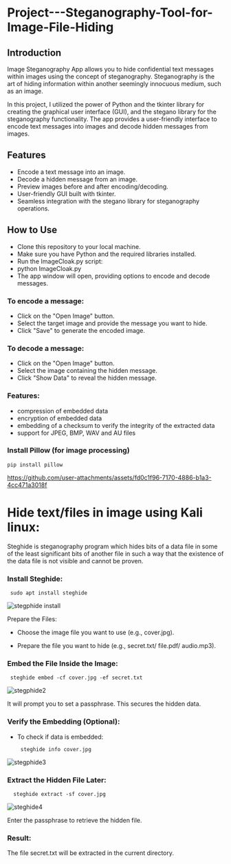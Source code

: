 # Project---Steganography-Tool-for-Image-File-Hiding
## Introduction
Image Steganography App  allows you to hide confidential text messages within images using the concept of steganography. Steganography is the art of hiding information within another seemingly innocuous medium, such as an image.

In this project, I utilized the power of Python and the tkinter library for creating the graphical user interface (GUI), and the stegano library for the steganography functionality. The app provides a user-friendly interface to encode text messages into images and decode hidden messages from images.

 ## Features
- Encode a text message into an image.
- Decode a hidden message from an image.
- Preview images before and after encoding/decoding.
- User-friendly GUI built with tkinter.
- Seamless integration with the stegano library for steganography operations.

## How to Use
- Clone this repository to your local machine.
- Make sure you have Python and the required libraries installed.
- Run the ImageCloak.py script:
- python ImageCloak.py
- The app window will open, providing options to encode and decode messages.
  
### To encode a message:
- Click on the "Open Image" button.
- Select the target image and provide the message you want to hide.
- Click "Save" to generate the encoded image.
  
### To decode a message:
- Click on the "Open Image" button.
- Select the image containing the hidden message.
- Click "Show Data" to reveal the hidden message.


### Features:
- compression of embedded data
- encryption of embedded data
- embedding of a checksum to verify the integrity of the extracted data
- support for JPEG, BMP, WAV and AU files

### Install Pillow (for image processing)

    pip install pillow

https://github.com/user-attachments/assets/fd0c1f96-7170-4886-b1a3-4cc471a3018f


# Hide text/files in image using Kali linux:
Steghide is steganography program which hides bits of a data file in some of the least significant bits of another file in such a way that the existence of the data file is not visible and cannot be proven.

 
### Install Steghide:
     
     sudo apt install steghide
  
 ![stegphide install](https://github.com/user-attachments/assets/e50d639a-6f1f-433e-8ae4-d0a81d911dd9)

Prepare the Files:
- Choose the image file you want to use (e.g., cover.jpg).

- Prepare the file you want to hide (e.g., secret.txt/ file.pdf/ audio.mp3).

### Embed the File Inside the Image:

     steghide embed -cf cover.jpg -ef secret.txt

![stegphide2](https://github.com/user-attachments/assets/253021f6-52b4-409a-b4c7-7e3beb3df6a2)

It will prompt you to set a passphrase. This secures the hidden data.

### Verify the Embedding (Optional):

- To check if data is embedded:

       steghide info cover.jpg

![stegphide3](https://github.com/user-attachments/assets/6bc3668b-d895-4ca5-9ecb-299fca86f493)

### Extract the Hidden File Later:

      steghide extract -sf cover.jpg

![steghide4](https://github.com/user-attachments/assets/4a47c99e-64dc-4c64-80e0-58f782a34e64)

Enter the passphrase to retrieve the hidden file.

### Result:

The file secret.txt will be extracted in the current directory.






